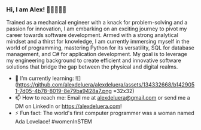 ### Hi, I am Alex! 👋🏻👩🏼‍💻
<!--
**alexdeluera/alexdeluera** is a ✨ _special_ ✨ repository because its `README.md` (this file) appears on your GitHub profile.
-->
Trained as a mechanical engineer with a knack for problem-solving and a passion for innovation, I am embarking on an exciting journey to pivot my career towards software development. Armed with a strong analytical mindset and a thirst for knowledge, I am currently immersing myself in the world of programming, mastering Python for its versatility, SQL for database management, and C# for application development. My goal is to leverage my engineering background to create efficient and innovative software solutions that bridge the gap between the physical and digital realms.

- 🌱 I’m currently learning: ![](https://github.com/alexdeluera/alexdeluera/assets/134332668/b1429051-7d05-4b78-8019-8e79ba9428a7.png =32x32)
- 📫 How to reach me: Email me at alexdeluera@gmail.com or send me a DM on LinkedIn or https://alexdeluera.com!
- ⚡ Fun fact: The world's first computer programmer was a woman named Ada Lovelace! #womenInSTEM 
